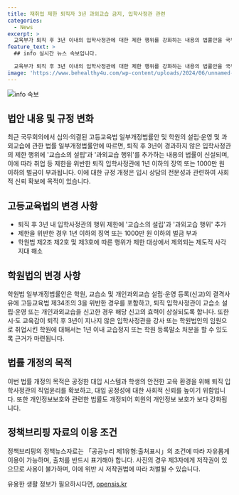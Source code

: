 ```yaml
---
title: 재취업 제한 퇴직자 3년 과외교습 금지, 입학사정관 관련
categories:
  - News
excerpt: >
  교육부가 퇴직 후 3년 이내의 입학사정관에 대한 제한 행위를 강화하는 내용의 법률안을 국무회의에서 의결했다. 이에 따라 퇴직 후 3년 이내 입학사정관은 교습소의 설립 및 과외교습 행위를 제한하고, 제한을 위반할 경우 1년 이하의 징역이나 1000만 원 이하의 벌금이 부과될 수 있다. 이번 개정은 실효성과 공정성을 높이기 위한 노력으로 평생학습지원과 관련한 부서를 통해 문의할 수 있다. (자료출처=정책브리핑 www.korea.kr)
feature_text: >
  ## info 실시간 뉴스 속보입니다.

  교육부가 퇴직 후 3년 이내의 입학사정관에 대한 제한 행위를 강화하는 내용의 법률안을 국무회의에서 의결했다. 이에 따라 퇴직 후 3년 이내 입학사정관은 교습소의 설립 및 과외교습 행위를 제한하고, 제한을 위반할 경우 1년 이하의 징역이나 1000만 원 이하의 벌금이 부과될 수 있다. 이번 개정은 실효성과 공정성을 높이기 위한 노력으로 평생학습지원과 관련한 부서를 통해 문의할 수 있다. (자료출처=정책브리핑 www.korea.kr)
image: 'https://www.behealthy4u.com/wp-content/uploads/2024/06/unnamed-file.png'
---
```


<p><img src="https://www.behealthy4u.com/wp-content/uploads/2024/06/unnamed-file.png" alt="info 속보" /></p>

<h2 data-ke-size="size26">법안 내용 및 규정 변화</h2>

<p data-ke-size="size16">최근 국무회의에서 심의·의결된 고등교육법 일부개정법률안 및 학원의 설립·운영 및 과외교습에 관한 법률 일부개정법률안에 따르면, 퇴직 후 3년이 경과하지 않은 입학사정관의 제한 행위에 '교습소의 설립'과 '과외교습 행위'를 추가하는 내용의 법률이 신설되며, 이에 따라 취업 등 제한을 위반한 퇴직 입학사정관에 1년 이하의 징역 또는 1000만 원 이하의 벌금이 부과됩니다. 이에 대한 규정 개정은 입시 상담의 전문성과 관련하여 사회적 신뢰 확보에 목적이 있습니다.</p>

<h2 data-ke-size="size26">고등교육법의 변경 사항</h2>

<ul>
    <li>퇴직 후 3년 내 입학사정관의 행위 제한에 '교습소의 설립'과 '과외교습 행위' 추가</li>
    <li>제한을 위반한 경우 1년 이하의 징역 또는 1000만 원 이하의 벌금 부과</li>
    <li>학원법 제2조 제2호 및 제3호에 따른 행위가 제한 대상에서 제외되는 제도적 사각지대 해소</li>
</ul>

<h2 data-ke-size="size26">학원법의 변경 사항</h2>

<p data-ke-size="size16">학원법 일부개정법률안은 학원, 교습소 및 개인과외교습 설립·운영 등록(신고)의 결격사유에 고등교육법 제34조의 3을 위반한 경우를 포함하고, 퇴직 입학사정관이 교습소 설립·운영 또는 개인과외교습을 신고한 경우 해당 신고의 효력이 상실되도록 합니다. 또한 시·도 교육감이 퇴직 후 3년이 지나지 않은 입학사정관을 강사 또는 학원법인의 임원으로 취업시킨 학원에 대해서는 1년 이내 교습정지 또는 학원 등록말소 처분을 할 수 있도록 근거가 마련됩니다.</p>

<h2 data-ke-size="size26">법률 개정의 목적</h2>

<p data-ke-size="size16">이번 법률 개정의 목적은 공정한 대입 시스템과 학생의 안전한 교육 환경을 위해 퇴직 입학사정관의 직업윤리를 확보하고, 대입 공정성에 대한 사회적 신뢰를 높이기 위함입니다. 또한 개인정보보호와 관련한 법률도 개정되어 회원의 개인정보 보호가 보다 강화됩니다.</p>

<h2 data-ke-size="size26">정책브리핑 자료의 이용 조건</h2>

<p data-ke-size="size16">정책브리핑의 정책뉴스자료는 「공공누리 제1유형:출처표시」의 조건에 따라 자유롭게 이용이 가능하며, 출처를 반드시 표기해야 합니다. 사진의 경우 제3자에게 저작권이 있으므로 사용이 불가하며, 이에 위반 시 저작권법에 따라 처벌될 수 있습니다. </p>

<p data-ke-size="size16"></p>
유용한 생활 정보가 필요하시다면, <a href="https://opensis.kr" rel="dofollow">opensis.kr</a>


